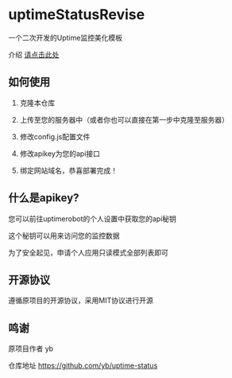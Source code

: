 # uptimeStatusRevise

一个二次开发的Uptime监控美化模板

介绍 [请点击此处](https://blog.moeworld.tech/2020/08/27/uptimestatusrevise-%e4%b8%80%e4%b8%aa%e4%ba%8c%e6%ac%a1%e5%bc%80%e5%8f%91%e7%9a%84%e7%9b%91%e6%8e%a7%e7%be%8e%e5%8c%96%e9%9d%a2%e6%9d%bf/)

## 如何使用

1. 克隆本仓库

2. 上传至您的服务器中（或者你也可以直接在第一步中克隆至服务器）

3. 修改config.js配置文件

4. 修改apikey为您的api接口

5. 绑定网站域名，恭喜部署完成！

## 什么是apikey?

您可以前往uptimerobot的个人设置中获取您的api秘钥

这个秘钥可以用来访问您的监控数据

为了安全起见，申请个人应用只读模式全部列表即可

## 开源协议

遵循原项目的开源协议，采用MIT协议进行开源

## 鸣谢

原项目作者 yb

仓库地址 https://github.com/yb/uptime-status
